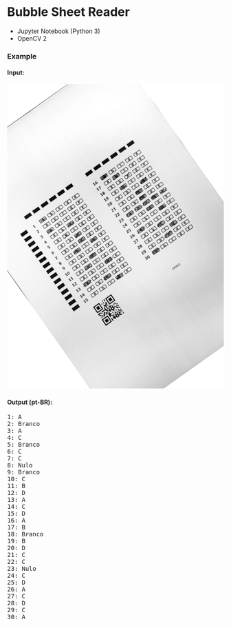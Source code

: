 # Bubble Sheet Reader
- Jupyter Notebook (Python 3)
- OpenCV 2

### Example
#### Input:
![pattern_0002_scan_rotate](https://github.com/Lothav/bubble_sheet_reader/blob/master/data/pattern_0002_scan_rotate.png)
#### Output (pt-BR):
<pre>
1: A
2: Branco
3: A
4: C
5: Branco
6: C
7: C
8: Nulo
9: Branco
10: C
11: B
12: D
13: A
14: C
15: D
16: A
17: B
18: Branco
19: B
20: D
21: C
22: C
23: Nulo
24: C
25: D
26: A
27: C
28: D
29: C
30: A
</pre>
